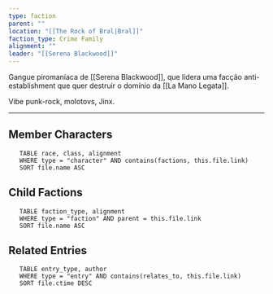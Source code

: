 ```yaml
---
type: faction
parent: ""
location: "[[The Rock of Bral|Bral]]"
faction_type: Crime Family
alignment: ""
leader: "[[Serena Blackwood]]"
---
```

Gangue piromaníaca de [[Serena Blackwood]], que lidera uma facção anti-establishment que quer destruir o domínio da [[La Mano Legata]]. 

Vibe punk-rock, molotovs, Jinx. 



---

<!-- DYNAMIC:related-entries -->

## Member Characters

 ```dataview
    TABLE race, class, alignment
    WHERE type = "character" AND contains(factions, this.file.link)
    SORT file.name ASC
 ```

## Child Factions

 ```dataview
    TABLE faction_type, alignment
    WHERE type = "faction" AND parent = this.file.link
    SORT file.name ASC
 ```

## Related Entries

 ```dataview
    TABLE entry_type, author
    WHERE type = "entry" AND contains(relates_to, this.file.link)
    SORT file.ctime DESC
```

<!-- /DYNAMIC -->